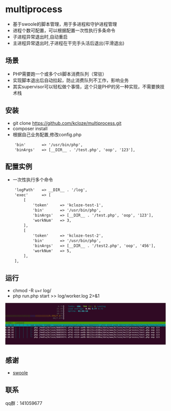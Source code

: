 # multiprocess
* 基于swoole的脚本管理，用于多进程和守护进程管理
* 进程个数可配置，可以根据配置一次性执行多条命令
* 子进程异常退出时,自动重启
* 主进程异常退出时,子进程在干完手头活后退出(平滑退出)

## 场景
* PHP需要跑一个或多个cli脚本消费队列（常驻）
* 实现脚本退出后自动拉起，防止消费队列不工作，影响业务
* 其实supervisor可以轻松做个事情，这个只是PHP的另一种实现，不需要换技术栈

## 安装
* git clone https://github.com/kcloze/multiprocess.git
* composer install
* 根据自己业务配置,修改config.php
```
    'bin'       => '/usr/bin/php',
    'binArgs'   => [__DIR__ . '/test.php', 'oop', '123'],
```

## 配置实例
* 一次性执行多个命令
```
    'logPath'   => __DIR__ . '/log',
    'exec'      => [
        [
            'token'     => 'kcloze-test-1',
            'bin'       => '/usr/bin/php',
            'binArgs'   => [__DIR__ . '/test.php', 'oop', '123'],
            'workNum'   => 3,
        ],
        [
            'token'     => 'kcloze-test-2',
            'bin'       => '/usr/bin/php',
            'binArgs'   => [__DIR__ . '/test2.php', 'oop', '456'],
            'workNum'   => 5,
        ],
    ],

```
## 运行
* chmod -R u+r log/
* php run.php start >> log/worker.log 2>&1

![监控图](monitor.png)


## 感谢

* [swoole](http://www.swoole.com/)

## 联系

qq群：141059677

